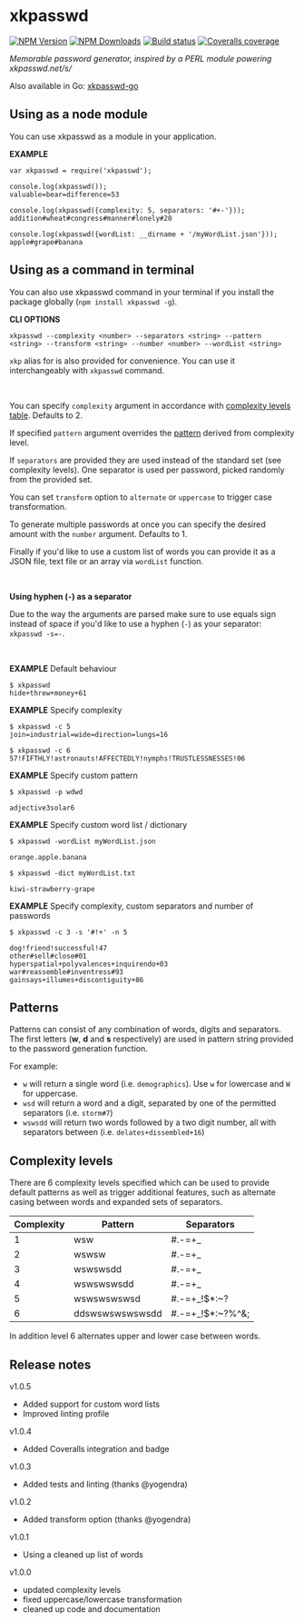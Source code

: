 # xkpasswd

[![NPM Version][npm-img]][npm-url]
[![NPM Downloads][npm-dl-img]][npm-url]
[![Build status][circle-img]][circle-url]
[![Coveralls coverage][coveralls-img]][coveralls-url]

[npm-url]: https://npmjs.org/package/xkpasswd
[npm-img]: https://img.shields.io/npm/v/xkpasswd.svg
[npm-dl-img]: https://img.shields.io/npm/dm/xkpasswd.svg
[circle-img]: https://img.shields.io/circleci/project/github/vot/xkpasswd-node/master.svg
[circle-url]: https://circleci.com/gh/vot/xkpasswd-node/tree/master
[coveralls-img]: https://img.shields.io/coveralls/vot/xkpasswd-node.svg
[coveralls-url]: https://coveralls.io/github/vot/xkpasswd-node


*Memorable password generator, inspired by a PERL module powering xkpasswd.net/s/*

Also available in Go: [xkpasswd-go](https://github.com/vot/xkpasswd-go)


## Using as a node module

You can use xkpasswd as a module in your application.

**EXAMPLE**

```
var xkpasswd = require('xkpasswd');

console.log(xkpasswd());
valuable=bear=difference=53

console.log(xkpasswd({complexity: 5, separators: '#+-'}));
addition#wheat#congress#manner#lonely#20

console.log(xkpasswd({wordList: __dirname + '/myWordList.json'}));
apple#grape#banana

```


## Using as a command in terminal

You can also use xkpasswd command in your terminal if you install the package
globally (`npm install xkpasswd -g`).

**CLI OPTIONS**

```
xkpasswd --complexity <number> --separators <string> --pattern <string> --transform <string> --number <number> --wordList <string>
```

`xkp` alias for is also provided for convenience.
You can use it interchangeably with `xkpasswd` command.

<br />

You can specify `complexity` argument in accordance with [complexity levels table](#complexity-levels). Defaults to 2.

If specified `pattern` argument overrides the [pattern](#patterns) derived from complexity level.

If `separators` are provided they are used instead of the standard set (see complexity levels).
One separator is used per password, picked randomly from the provided set.

You can set `transform` option to `alternate` or `uppercase` to trigger case transformation.

To generate multiple passwords at once you can specify the desired
amount with the `number` argument. Defaults to 1.

Finally if you'd like to use a custom list of words you can provide it
as a JSON file, text file or an array via `wordList` function.

<br />

**Using hyphen (`-`) as a separator**

Due to the way the arguments are parsed make sure to use equals sign instead of space
if you'd like to use a hyphen (`-`) as your separator: `xkpasswd -s=-`.

<br />

**EXAMPLE** Default behaviour

```
$ xkpasswd
hide+threw+money+61
```

**EXAMPLE** Specify complexity

```
$ xkpasswd -c 5
join=industrial=wide=direction=lungs=16

$ xkpasswd -c 6
57!FIFTHLY!astronauts!AFFECTEDLY!nymphs!TRUSTLESSNESSES!06
```

**EXAMPLE** Specify custom pattern

```
$ xkpasswd -p wdwd

adjective3solar6
```

**EXAMPLE** Specify custom word list / dictionary

```
$ xkpasswd -wordList myWordList.json

orange.apple.banana
```

```
$ xkpasswd -dict myWordList.txt

kiwi-strawberry-grape
```

**EXAMPLE** Specify complexity, custom separators and number of passwords

```
$ xkpasswd -c 3 -s '#!+' -n 5

dog!friend!successful!47
other#sell#close#01
hyperspatial+polyvalences+inquirendo+03
war#reassemble#inventress#93
gainsays+illumes+discontiguity+86
```


## Patterns

Patterns can consist of any combination of words, digits and separators.
The first letters (**w**, **d** and **s** respectively) are used in pattern string provided to the password generation function.

For example:

* `w` will return a single word (i.e. `demographics`). Use `w` for lowercase and `W` for uppercase.
* `wsd` will return a word and a digit, separated by one of the permitted separators (i.e. `storm#7`)
* `wswsdd` will return two words followed by a two digit number, all with separators between (i.e. `delates+dissembled+16`)



## Complexity levels

There are 6 complexity levels specified which can be used to provide
default patterns as well as trigger additional features, such as alternate casing
between words and expanded sets of separators.


| Complexity | Pattern         | Separators       |
|------------|-----------------|------------------|
| 1          | wsw             | #.-=+_           |
| 2          | wswsw           | #.-=+_           |
| 3          | wswswsdd        | #.-=+_           |
| 4          | wswswswsdd      | #.-=+_           |
| 5          | wswswswswsd     | #.-=+_!$*:~?     |
| 6          | ddswswswswswsdd | #.-=+_!$*:~?%^&; |

In addition level 6 alternates upper and lower case between words.

## Release notes

v1.0.5

- Added support for custom word lists
- Improved linting profile


v1.0.4

- Added Coveralls integration and badge


v1.0.3

- Added tests and linting (thanks @yogendra)


v1.0.2

- Added transform option (thanks @yogendra)


v1.0.1

- Using a cleaned up list of words


v1.0.0

- updated complexity levels
- fixed uppercase/lowercase transformation
- cleaned up code and documentation
